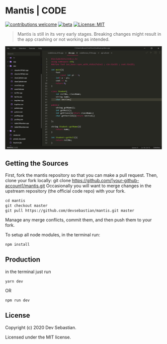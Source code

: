 # Mantis | CODE

[![contributions welcome](https://img.shields.io/badge/contributions-welcome-brightgreen.svg?style=flat)](https://github.com/devsebastian/mantis/issues) 
[![beta](https://img.shields.io/badge/production-BETA-red.svg)]()
[![License: MIT](https://img.shields.io/badge/License-MIT-yellow.svg)](https://github.com/devsebastian/mantis/blob/master/LICENSE) 

> Mantis is still in its very early stages. Breaking changes might result in the app crashing or not working as intended.

![Mantis](src/assets/static/Mantis.png)
## Getting the Sources
First, fork the mantis repository so that you can make a pull request. Then, clone your fork locally:
git clone https://github.com/[your-github-account]/mantis.git
Occasionally you will want to merge changes in the upstream repository (the official code repo) with your fork.

```
cd mantis
git checkout master
git pull https://github.com/devsebastian/mantis.git master
```
Manage any merge conflicts, commit them, and then push them to your fork.

To setup all node modules, in the terminal run:
```
npm install
```
 
## Production
in the terminal just run
```
yarn dev
```
OR
```
npm run dev
```
## License
Copyright (c) 2020 Dev Sebastian.

Licensed under the MIT license.
